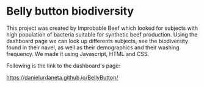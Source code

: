 # Belly button biodiversity

This project was created by Improbable Beef which looked for subjects with high population of bacteria suitable for synthetic beef production. Using the dashboard page  we can look up differents subjects, see the biodiversity found in their navel, as well as their demographics and their washing frequency. We made it using Javascript, HTML and CSS. 

Following is the link to the dashboard's page:

https://danielurdaneta.github.io/BellyButton/
